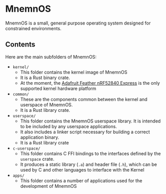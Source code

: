 # MnemnOS

MnemnOS is a small, general purpose operating system designed for constrained environments.

## Contents

Here are the main subfolders of MnemnOS:

* `kernel/`
    * This folder contains the kernel image of MnemnOS
    * It is a Rust binary crate.
    * At the moment, the [Adafruit Feather nRF52840 Express] is the only supported kernel hardware platform
* `common/`
    * These are the components common between the kernel and userspace of MnemnOS.
    * It is a Rust library crate.
* `userspace/`
    * This folder contains the MnemnOS userspace library. It is intended to be included by any userspace applications.
    * It also includes a linker script necessary for building a correct application binary.
    * It is a Rust library crate
* `c-userspace/`
    * This folder contains C FFI bindings to the interfaces defined by the `userspace` crate.
    * It produces a static library (`.a`) and header file (`.h`), which can be used by C and other languages to interface with the Kernel
* `apps/`
    * This folder contains a number of applications used for the development of MnemnOS

[Adafruit Feather nRF52840 Express]: https://www.adafruit.com/product/4062
